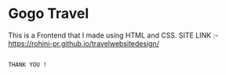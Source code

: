 # Gogo Travel
This is a Frontend that I made using HTML and CSS.
SITE LINK :- https://rohini-pr.github.io/travelwebsitedesign/


                                                                                THANK YOU !
